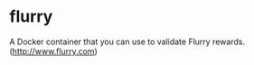 flurry
======

A Docker container that you can use to validate Flurry rewards. (http://www.flurry.com)
